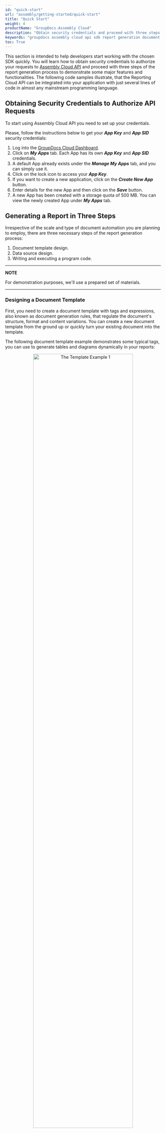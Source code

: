 ```yaml
---
id: "quick-start"
url: "assembly/getting-started/quick-start"
title: "Quick Start"
weight: 4
productName: "GroupDocs.Assembly Cloud"
description: "Obtain security credentials and proceed with three steps of the Report Generation process to demonstrate GroupDocs Assembly Cloud API within a few minutes."
keywords: "groupdocs assembly cloud api sdk report generation document automation templates build generate dynamically quickstart how-to code samples examples c# .net java php c++ node.js ruby python swift go library"
toc: True
---
```


This section is intended to help developers start working with the chosen SDK quickly. You will learn how to obtain security credentials to authorize your requests to [Assembly Cloud API](https://apireference.groupdocs.cloud/assembly/) and proceed with three steps of the report generation process to demonstrate some major features and functionalities. The following code samples illustrate, that the Reporting Cloud API can be integrated into your application with just several lines of code in almost any mainstream programming language.

## Obtaining Security Credentials to Authorize API Requests

To start using Assembly Cloud API you need to set up your credentials.

Please, follow the instructions below to get your ***App Key*** and ***App SID*** security credentials:

1. Log into the [GroupDocs Cloud Dashboard](https://dashboard.groupdocs.cloud/#/).
2. Click on **_My Apps_** tab. Each App has its own ***App Key*** and ***App SID*** credentials.
3. A default App already exists under the ***Manage My Apps*** tab, and you can simply use it.
4. Click on the lock icon to access your ***App Key***.
5. If you want to create a new application, click on the ***Create New App*** button.
6. Enter details for the new App and then click on the ***Save*** button.
7. A new App has been created with a storage quota of 500 MB. You can view the newly created App under ***My Apps*** tab.

## Generating a Report in Three Steps

Irrespective of the scale and type of document automation you are planning to employ, there are three necessary steps of the report generation process:

1. Document template design.
2. Data source design.
3. Writing and executing a program code.

---
**NOTE**

For demonstration purposes, we'll use a prepared set of materials.

---

### Designing a Document Template

First, you need to create a document template with tags and expressions, also known as document generation rules, that regulate the document's structure, format and content variations. You can create a new document template from the ground up or quickly turn your existing document into the template.

The following document template example demonstrates some typical tags, you can use to generate tables and diagrams dynamically in your reports:

<p align="center"><img src="/assembly/images/getting-started/template_1.png" alt="The Template Example 1" style="width:80%;"></p>

### Designing a Data Source

At the next step, you need to create a JSON or XML data source with a correct structure and data. Уou can prepare it by extracting and serializing your business objects to JSON or XML formats. Since business data is often fragmented and distributed in a variety of formats, creating the appropriate information processing subsystem is often required.

The following example demonstrates a JSON data source, that is compatible with a previous document template:

```JSON
{
 "client": "Mr.Brown",
 "address": "St.Road 82",
 "orders": [
    {
     "date": "2015-03-05",
     "products": [
        { "name": "Monitor", "price": 2, "quantity": 2},
        { "name": "Computer", "price": 3, "quantity": 1}
      ]
    },
    {
     "date": "2015-03-15",
     "products": [
        { "name": "Monitor", "price": 2, "quantity": 1},
        { "name": "Printer", "price": 1, "quantity": 2},
        { "name": "Computer", "price": 3, "quantity": 1}
      ]
    }
  ]
}
```

### Writing and Executing a Program Code

Finally, you need to use a program code to pass a document template with a data source to the Reporting Engine to bind them together and produce a final document, which would look as follows:

<p align="center"><img src="/assembly/images/getting-started/result_1.png" alt="The Output of Example 1" style="width:80%;"></p>

